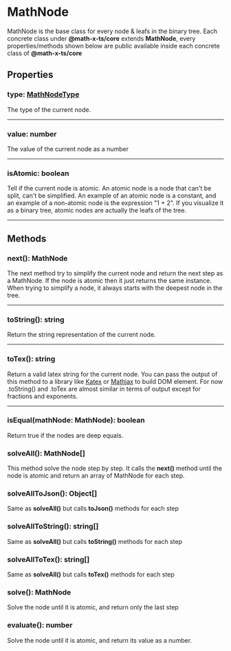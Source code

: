 
# MathNode

MathNode is the base class for every node & leafs in the binary tree.
Each concrete class under **@math-x-ts/core** extends **MathNode**, every properties/methods
shown below are public available inside each concrete class of **@math-x-ts/core**

## Properties

### type: [MathNodeType](./mathNodeType)
The type of the current node.

---

### value: number
The value of the current node as a number

---

### isAtomic: boolean

Tell if the current node is atomic. An atomic node is a node that can't be split, can't be simplified.
An example of an atomic node is a constant, and an example of a non-atomic node is the expression "1 + 2".
If you visualize it as a binary tree, atomic nodes are actually the leafs of the tree.

---

## Methods

### next(): MathNode

The next method try to simplify the current node and return the next step as a MathNode.
If the node is atomic then it just returns the same instance.
When trying to simplify a node, it always starts with the deepest node in the tree.

---

### toString(): string

Return the string representation of the current node.

---

### toTex(): string

Return a valid latex string for the current node.
You can pass the output of this method to a library like [Katex](https://katex.org/) or [Mathjax](https://www.mathjax.org/) 
to build DOM element.
For now .toString() and .toTex are almost similar in terms of output except for fractions and exponents.

---

### isEqual(mathNode: MathNode): boolean

Return true if the nodes are deep equals.


### solveAll(): MathNode[]

This method solve the node step by step.
It calls the **next()** method until the node is atomic and return an array
of MathNode for each step. 

### solveAllToJson(): Object[]

Same as **solveAll()** but calls **toJson()** methods for each step

### solveAllToString(): string[]

Same as **solveAll()** but calls **toString()** methods for each step

### solveAllToTex(): string[]

Same as **solveAll()** but calls **toTex()** methods for each step

### solve(): MathNode

Solve the node until it is atomic, and return only the last step

### evaluate(): number

Solve the node until it is atomic, and return its value as a number.
